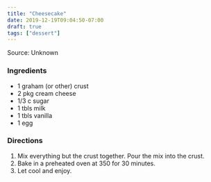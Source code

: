 ```yaml
---
title: "Cheesecake"
date: 2019-12-19T09:04:50-07:00
draft: true
tags: ["dessert"]
---
```

Source: Unknown

### Ingredients
-   1 graham (or other) crust
-   2 pkg cream cheese
-   1/3 c sugar
-   1 tbls milk
-   1 tbls vanilla
-   1 egg

### Directions
1. Mix everything but the crust together. Pour the mix into the crust.
1. Bake in a preheated oven at 350 for 30 minutes.
1. Let cool and enjoy.